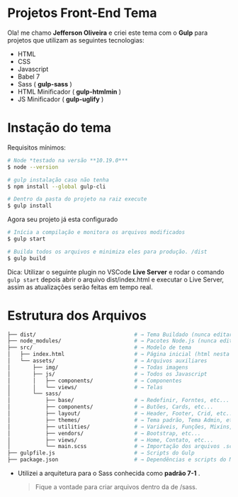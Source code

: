 # Projetos Front-End Tema

Ola! me chamo **Jefferson Oliveira** e criei este tema com o **Gulp** para projetos que utilizam as seguintes tecnologias:

 - HTML
 - CSS
 - Javascript
 - Babel 7
 - Sass  ( **gulp-sass** )
 - HTML Minificador ( **gulp-htmlmin** )
 - JS Minificador ( **gulp-uglify** )

 # Instação do tema
Requisitos mínimos: 

```sh
# Node *testado na versão **10.19.0***
$ node --version
```

```sh
# gulp instalação caso não tenha
$ npm install --global gulp-cli
```

```sh
# Dentro da pasta do projeto na raiz execute
$ gulp install
```

Agora seu projeto já esta configurado
```sh
# Inícia a compilação e monitora os arquivos modificados
$ gulp start

# Builda todos os arquivos e minimiza eles para produção. /dist
$ gulp build
``` 

Dica: Utilizar o seguinte plugin no VSCode **Live Server** e rodar o comando `gulp start` depois abrir o arquivo dist/index.html e executar o Live Server, assim as atualizações serão feitas em tempo real.


# Estrutura dos Arquivos


```sh
├── dist/                               # → Tema Buildado (nunca editar)
├── node_modules/                       # → Pacotes Node.js (nunca edite)
├── src/                                # → Modelo de tema
│   ├── index.html                      # → Página inicial (html nesta camada)
│   └── assets/                         # → Arquivos auxiliares
│       ├── img/                        # → Todas imagens
│       ├── js/                         # → Todos os Javascript
│       │   ├── components/             # → Componentes
│       │   └── views/                  # → Telas
│       └── sass/
│           ├── base/                   # → Redefinir, Forntes, etc...
│           ├── components/             # → Butões, Cards, etc...
│           ├── layout/                 # → Header, Footer, Crid, etc...
│           ├── themes/                 # → Tema padrão, Tema Admin, etc...
│           ├── utilities/              # → Variáveis, Funções, Mixins, etc...
│           ├── vendors/                # → Bootstrap, etc... 
│           ├── views/                  # → Home, Contato, etc...
│           └── main.scss               # → Importação dos arquivos .scss
├── gulpfile.js                         # → Scripts do Gulp
├── package.json                        # → Dependências e scripts do Node.js
```

- Utilizei a arquitetura para o Sass conhecida como **padrão 7-1** .
	> Fique a vontade para criar arquivos dentro da de /sass.
